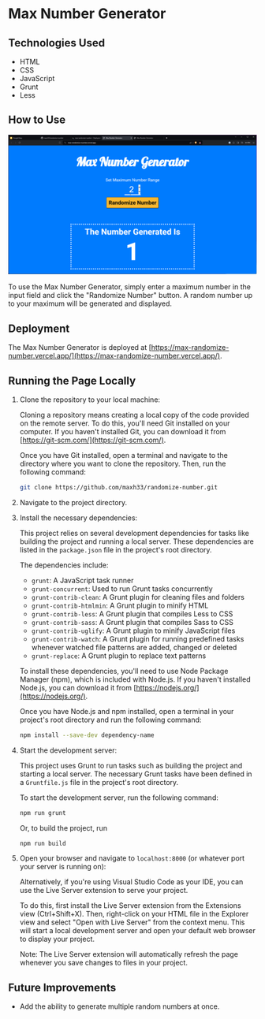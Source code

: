 # Max Number Generator

## Technologies Used

- HTML
- CSS
- JavaScript
- Grunt
- Less

## How to Use

![Demo](https://github.com/maxh33/randomize-number/blob/main/src/max-number-generator.gif?raw=true)

To use the Max Number Generator, simply enter a maximum number in the input field and click the "Randomize Number" button. A random number up to your maximum will be generated and displayed.

## Deployment

The Max Number Generator is deployed at [https://max-randomize-number.vercel.app/](https://max-randomize-number.vercel.app/).

## Running the Page Locally

1. Clone the repository to your local machine:

    Cloning a repository means creating a local copy of the code provided on the remote server. To do this, you'll need Git installed on your computer. If you haven't installed Git, you can download it from [https://git-scm.com/](https://git-scm.com/).

    Once you have Git installed, open a terminal and navigate to the directory where you want to clone the repository. Then, run the following command:

    ```bash
    git clone https://github.com/maxh33/randomize-number.git
    ```

2. Navigate to the project directory.

3. Install the necessary dependencies:

    This project relies on several development dependencies for tasks like building the project and running a local server. These dependencies are listed in the `package.json` file in the project's root directory.

    The dependencies include:

    - `grunt`: A JavaScript task runner
    - `grunt-concurrent`: Used to run Grunt tasks concurrently
    - `grunt-contrib-clean`: A Grunt plugin for cleaning files and folders
    - `grunt-contrib-htmlmin`: A Grunt plugin to minify HTML
    - `grunt-contrib-less`: A Grunt plugin that compiles Less to CSS
    - `grunt-contrib-sass`: A Grunt plugin that compiles Sass to CSS
    - `grunt-contrib-uglify`: A Grunt plugin to minify JavaScript files
    - `grunt-contrib-watch`: A Grunt plugin for running predefined tasks whenever watched file patterns are added, changed or deleted
    - `grunt-replace`: A Grunt plugin to replace text patterns

    To install these dependencies, you'll need to use Node Package Manager (npm), which is included with Node.js. If you haven't installed Node.js, you can download it from [https://nodejs.org/](https://nodejs.org/).

    Once you have Node.js and npm installed, open a terminal in your project's root directory and run the following command:

    ```bash
    npm install --save-dev dependency-name
    ```
4. Start the development server:

    This project uses Grunt to run tasks such as building the project and starting a local server. The necessary Grunt tasks have been defined in a `Gruntfile.js` file in the project's root directory.

    To start the development server, run the following command:

    ```bash
    npm run grunt
    ```
    Or, to build the project, run
    ```bash
    npm run build
    ```
5. Open your browser and navigate to `localhost:8000` (or whatever port your server is running on):

    Alternatively, if you're using Visual Studio Code as your IDE, you can use the Live Server extension to serve your project. 

    To do this, first install the Live Server extension from the Extensions view (Ctrl+Shift+X). Then, right-click on your HTML file in the Explorer view and select "Open with Live Server" from the context menu. This will start a local development server and open your default web browser to display your project.

    Note: The Live Server extension will automatically refresh the page whenever you save changes to files in your project.

## Future Improvements

- Add the ability to generate multiple random numbers at once.